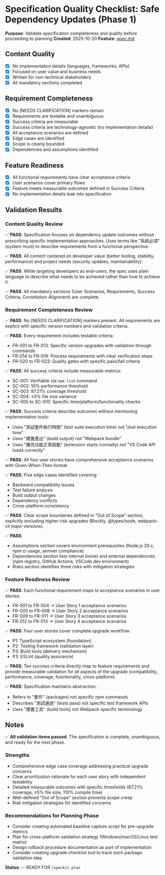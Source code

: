 # Specification Quality Checklist: Safe Dependency Updates (Phase 1)

**Purpose**: Validate specification completeness and quality before proceeding to planning
**Created**: 2025-10-20
**Feature**: [spec.md](../spec.md)

## Content Quality

-   [x] No implementation details (languages, frameworks, APIs)
-   [x] Focused on user value and business needs
-   [x] Written for non-technical stakeholders
-   [x] All mandatory sections completed

## Requirement Completeness

-   [x] No [NEEDS CLARIFICATION] markers remain
-   [x] Requirements are testable and unambiguous
-   [x] Success criteria are measurable
-   [x] Success criteria are technology-agnostic (no implementation details)
-   [x] All acceptance scenarios are defined
-   [x] Edge cases are identified
-   [x] Scope is clearly bounded
-   [x] Dependencies and assumptions identified

## Feature Readiness

-   [x] All functional requirements have clear acceptance criteria
-   [x] User scenarios cover primary flows
-   [x] Feature meets measurable outcomes defined in Success Criteria
-   [x] No implementation details leak into specification

## Validation Results

### Content Quality Review

✅ **PASS**: Specification focuses on dependency update outcomes without prescribing specific implementation approaches. Uses terms like "系統必須" (system must) to describe requirements from a functional perspective.

✅ **PASS**: All content centered on developer value (better tooling, stability, performance) and project needs (security updates, maintainability).

✅ **PASS**: While targeting developers as end-users, the spec uses plain language to describe what needs to be achieved rather than how to achieve it.

✅ **PASS**: All mandatory sections (User Scenarios, Requirements, Success Criteria, Constitution Alignment) are complete.

### Requirement Completeness Review

✅ **PASS**: No [NEEDS CLARIFICATION] markers present. All requirements are explicit with specific version numbers and validation criteria.

✅ **PASS**: Every requirement includes testable criteria:

-   FR-001 to FR-013: Specific version upgrades with validation through commands
-   FR-014 to FR-019: Process requirements with clear verification steps
-   FR-020 to FR-023: Quality gates with specific pass/fail criteria

✅ **PASS**: All success criteria include measurable metrics:

-   SC-001: Verifiable via `npm list` command
-   SC-002: 10% performance threshold
-   SC-003: 87.21% coverage threshold
-   SC-004: ±5% file size variance
-   SC-005 to SC-010: Specific time/platform/functionality checks

✅ **PASS**: Success criteria describe outcomes without mentioning implementation tools:

-   Uses "測試套件執行時間" (test suite execution time) not "Jest execution time"
-   Uses "建置產出" (build output) not "Webpack bundle"
-   Uses "擴充功能正常啟動" (extension starts normally) not "VS Code API loads correctly"

✅ **PASS**: All four user stories have comprehensive acceptance scenarios with Given-When-Then format.

✅ **PASS**: Five edge cases identified covering:

-   Backward compatibility issues
-   Test failure analysis
-   Build output changes
-   Dependency conflicts
-   Cross-platform consistency

✅ **PASS**: Clear scope boundaries defined in "Out of Scope" section, explicitly excluding higher-risk upgrades (Blockly, @types/node, webpack-cli major versions).

✅ **PASS**:

-   Assumptions section covers environment prerequisites (Node.js 20.x, npm ci usage, semver compliance)
-   Dependencies section lists internal (none) and external dependencies (npm registry, GitHub Actions, VSCode dev environment)
-   Risks section identifies three risks with mitigation strategies

### Feature Readiness Review

✅ **PASS**: Each functional requirement maps to acceptance scenarios in user stories:

-   FR-001 to FR-004 → User Story 1 acceptance scenarios
-   FR-005 to FR-008 → User Story 2 acceptance scenarios
-   FR-009 to FR-011 → User Story 3 acceptance scenarios
-   FR-012 to FR-013 → User Story 4 acceptance scenarios

✅ **PASS**: Four user stories cover complete upgrade workflow:

-   P1: TypeScript ecosystem (foundation)
-   P2: Testing framework (validation layer)
-   P3: Build tools (delivery mechanism)
-   P3: ESLint (quality assurance)

✅ **PASS**: Ten success criteria directly map to feature requirements and provide measurable validation for all aspects of the upgrade (compatibility, performance, coverage, functionality, cross-platform).

✅ **PASS**: Specification maintains abstraction:

-   Refers to "套件" (packages) not specific npm commands
-   Describes "測試通過" (tests pass) not specific test framework APIs
-   Uses "建置工具" (build tools) not Webpack-specific terminology

## Notes

✅ **All validation items passed**. The specification is complete, unambiguous, and ready for the next phase.

### Strengths

-   Comprehensive edge case coverage addressing practical upgrade concerns
-   Clear prioritization rationale for each user story with independent testability
-   Detailed measurable outcomes with specific thresholds (87.21% coverage, ±5% file size, 110% compile time)
-   Well-defined "Out of Scope" section prevents scope creep
-   Risk mitigation strategies for identified concerns

### Recommendations for Planning Phase

-   Consider creating automated baseline capture script for pre-upgrade metrics
-   Plan for cross-platform validation strategy (Windows/macOS/Linux test matrix)
-   Design rollback procedure documentation as part of implementation
-   Consider creating upgrade checklist tool to track each package validation step

**Status**: ✅ READY FOR `/speckit.plan`
